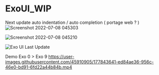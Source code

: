 # ExoUI_WIP

Next update auto indentation / auto completion ( portage web ? )
![Screenshot 2022-07-08 045303](https://user-images.githubusercontent.com/45910905/177907636-cfde182c-3470-470a-bf75-745a531d9b86.png)

![Screenshot 2022-07-08 045210](https://user-images.githubusercontent.com/45910905/177907554-7bda3373-d7cc-4114-af59-b70ca66e2841.png)

![Exo UI Last Update](https://user-images.githubusercontent.com/45910905/177907374-009defde-2a62-42ae-99ac-d6af566a8ee0.png)

Demo Exo 0 > Exo 9
https://user-images.githubusercontent.com/45910905/177843641-ed84ae36-956c-46e0-bd91-6fd22a44b84b.mp4

